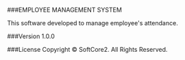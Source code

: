 ###EMPLOYEE MANAGEMENT SYSTEM

This software developed to manage employee's attendance.

###Version
1.0.0


###License
Copyright © SoftCore2. All Rights Reserved.